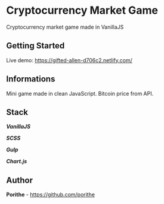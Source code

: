 # Cryptocurrency Market Game

Cryptocurrency market game made in VanillaJS

## Getting Started

Live demo: https://gifted-allen-d706c2.netlify.com/

## Informations

Mini game made in clean JavaScript. Bitcoin price from API.

## Stack

***VanillaJS***

***SCSS***

***Gulp***

***Chart.js***

## Author

**Porithe** - https://github.com/porithe
